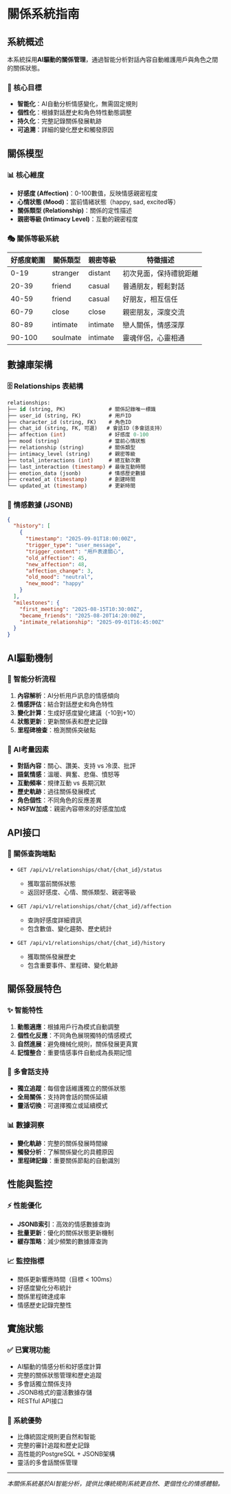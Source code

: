 # 關係系統指南

## 系統概述

本系統採用**AI驅動的關係管理**，通過智能分析對話內容自動維護用戶與角色之間的關係狀態。

### 🎯 核心目標
- **智能化**：AI自動分析情感變化，無需固定規則
- **個性化**：根據對話歷史和角色特性動態調整
- **持久化**：完整記錄關係發展軌跡
- **可追溯**：詳細的變化歷史和觸發原因

## 關係模型

### 📊 核心維度
- **好感度 (Affection)**：0-100數值，反映情感親密程度
- **心情狀態 (Mood)**：當前情緒狀態（happy, sad, excited等）
- **關係類型 (Relationship)**：關係的定性描述
- **親密等級 (Intimacy Level)**：互動的親密程度

### 🎭 關係等級系統
| 好感度範圍 | 關係類型 | 親密等級 | 特徵描述 |
|----------|---------|---------|----------|
| 0-19 | stranger | distant | 初次見面，保持禮貌距離 |
| 20-39 | friend | casual | 普通朋友，輕鬆對話 |
| 40-59 | friend | casual | 好朋友，相互信任 |
| 60-79 | close | close | 親密朋友，深度交流 |
| 80-89 | intimate | intimate | 戀人關係，情感深厚 |
| 90-100 | soulmate | intimate | 靈魂伴侶，心靈相通 |

## 數據庫架構

### 🗄️ Relationships 表結構
```sql
relationships:
├── id (string, PK)              # 關係記錄唯一標識
├── user_id (string, FK)         # 用戶ID
├── character_id (string, FK)    # 角色ID  
├── chat_id (string, FK, 可選)   # 會話ID（多會話支持）
├── affection (int)              # 好感度 0-100
├── mood (string)                # 當前心情狀態
├── relationship (string)        # 關係類型
├── intimacy_level (string)      # 親密等級
├── total_interactions (int)     # 總互動次數
├── last_interaction (timestamp) # 最後互動時間
├── emotion_data (jsonb)         # 情感歷史數據
├── created_at (timestamp)       # 創建時間
└── updated_at (timestamp)       # 更新時間
```

### 📝 情感數據 (JSONB)
```json
{
  "history": [
    {
      "timestamp": "2025-09-01T18:00:00Z",
      "trigger_type": "user_message",
      "trigger_content": "用戶表達關心",
      "old_affection": 45,
      "new_affection": 48,
      "affection_change": 3,
      "old_mood": "neutral",
      "new_mood": "happy"
    }
  ],
  "milestones": {
    "first_meeting": "2025-08-15T10:30:00Z",
    "became_friends": "2025-08-20T14:20:00Z",
    "intimate_relationship": "2025-09-01T16:45:00Z"
  }
}
```

## AI驅動機制

### 🤖 智能分析流程
1. **內容解析**：AI分析用戶訊息的情感傾向
2. **情感評估**：結合對話歷史和角色特性
3. **變化計算**：生成好感度變化建議（-10到+10）
4. **狀態更新**：更新關係表和歷史記錄
5. **里程碑檢查**：檢測關係突破點

### 🎨 AI考量因素
- **對話內容**：關心、讚美、支持 vs 冷漠、批評
- **語氣情感**：溫暖、興奮、悲傷、憤怒等
- **互動頻率**：規律互動 vs 長期沉默
- **歷史軌跡**：過往關係發展模式
- **角色個性**：不同角色的反應差異
- **NSFW加成**：親密內容帶來的好感度加成

## API接口

### 🔑 關係查詢端點
- `GET /api/v1/relationships/chat/{chat_id}/status`
  - 獲取當前關係狀態
  - 返回好感度、心情、關係類型、親密等級

- `GET /api/v1/relationships/chat/{chat_id}/affection`
  - 查詢好感度詳細資訊
  - 包含數值、變化趨勢、歷史統計

- `GET /api/v1/relationships/chat/{chat_id}/history`
  - 獲取關係發展歷史
  - 包含重要事件、里程碑、變化軌跡

## 關係發展特色

### ✨ 智能特性
1. **動態適應**：根據用戶行為模式自動調整
2. **個性化反應**：不同角色展現獨特的情感模式
3. **自然進展**：避免機械化規則，關係發展更真實
4. **記憶整合**：重要情感事件自動成為長期記憶

### 🔄 多會話支持
- **獨立追蹤**：每個會話維護獨立的關係狀態
- **全局關係**：支持跨會話的關係延續
- **靈活切換**：可選擇獨立或延續模式

### 📊 數據洞察
- **變化軌跡**：完整的關係發展時間線
- **觸發分析**：了解關係變化的具體原因
- **里程碑記錄**：重要關係節點的自動識別

## 性能與監控

### ⚡ 性能優化
- **JSONB索引**：高效的情感數據查詢
- **批量更新**：優化的關係狀態更新機制
- **緩存策略**：減少頻繁的數據庫查詢

### 📈 監控指標
- 關係更新響應時間（目標 < 100ms）
- 好感度變化分布統計
- 關係里程碑達成率
- 情感歷史記錄完整性

## 實施狀態

### ✅ 已實現功能
- AI驅動的情感分析和好感度計算
- 完整的關係狀態管理和歷史追蹤
- 多會話獨立關係支持
- JSONB格式的靈活數據存儲
- RESTful API接口

### 🚀 系統優勢
- 比傳統固定規則更自然和智能
- 完整的審計追蹤和歷史記錄
- 高性能的PostgreSQL + JSONB架構
- 靈活的多會話關係管理

---

*本關係系統基於AI智能分析，提供比傳統規則系統更自然、更個性化的情感體驗。*